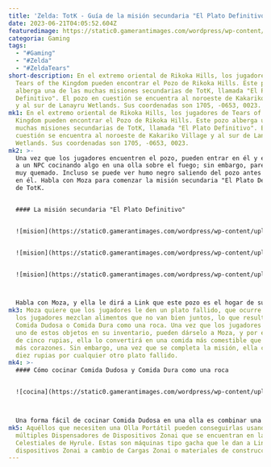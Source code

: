 ```yaml
---
title: 'Zelda: TotK - Guía de la misión secundaria "El Plato Definitivo"'
date: 2023-06-21T04:05:52.604Z
featuredimage: https://static0.gamerantimages.com/wordpress/wp-content/uploads/2023/06/the-ultimate-dish-moza-totk.jpg?q=50&fit=contain&w=1140&h=&dpr=1.5
categoria: Gaming
tags:
  - "#Gaming"
  - "#Zelda"
  - "#ZeldaTears"
short-description: En el extremo oriental de Rikoka Hills, los jugadores de
  Tears of the Kingdom pueden encontrar el Pozo de Rikoka Hills. Este pozo
  alberga una de las muchas misiones secundarias de TotK, llamada "El Plato
  Definitivo". El pozo en cuestión se encuentra al noroeste de Kakariko Village
  y al sur de Lanayru Wetlands. Sus coordenadas son 1705, -0653, 0023.
mk1: En el extremo oriental de Rikoka Hills, los jugadores de Tears of the
  Kingdom pueden encontrar el Pozo de Rikoka Hills. Este pozo alberga una de las
  muchas misiones secundarias de TotK, llamada "El Plato Definitivo". El pozo en
  cuestión se encuentra al noroeste de Kakariko Village y al sur de Lanayru
  Wetlands. Sus coordenadas son 1705, -0653, 0023.
mk2: >-
  Una vez que los jugadores encuentren el pozo, pueden entrar en él y encontrar
  a un NPC cocinando algo en una olla sobre el fuego; sin embargo, parece estar
  muy quemado. Incluso se puede ver humo negro saliendo del pozo antes de entrar
  en él. Habla con Moza para comenzar la misión secundaria "El Plato Definitivo"
  de TotK.


  #### La misión secundaria "El Plato Definitivo"


  ![mision](https://static0.gamerantimages.com/wordpress/wp-content/uploads/2023/06/fzftqowauaawr9k.jpeg?q=50&fit=crop&w=480&dpr=1.5 "mision")


  ![mision](https://static0.gamerantimages.com/wordpress/wp-content/uploads/2023/06/fzftqpnauaawytf.jpeg?q=50&fit=crop&w=480&dpr=1.5 "mision")


  ![mision](https://static0.gamerantimages.com/wordpress/wp-content/uploads/2023/06/fzftquzagaezz4r.jpeg?q=50&fit=crop&w=480&dpr=1.5 "mision")



  Habla con Moza, y ella le dirá a Link que este pozo es el hogar de su restaurante escondido, que aparentemente sirve el plato definitivo; sin embargo, el restaurante aún no ha abierto.
mk3: Moza quiere que los jugadores le den un plato fallido, que ocurre cuando
  los jugadores mezclan alimentos que no van bien juntos, lo que resulta en
  Comida Dudosa o Comida Dura como una roca. Una vez que los jugadores tengan
  uno de estos objetos en su inventario, pueden dárselo a Moza, y por el precio
  de cinco rupias, ella lo convertirá en una comida más comestible que restaura
  más corazones. Sin embargo, una vez que se completa la misión, ella cobrará
  diez rupias por cualquier otro plato fallido.
mk4: >-
  #### Cómo cocinar Comida Dudosa y Comida Dura como una roca


  ![cocina](https://static0.gamerantimages.com/wordpress/wp-content/uploads/2022/04/BH-BreakfastWithBunny-(3-of-7).jpg?q=50&fit=crop&w=1500&dpr=1.5 "cocina")



  Una forma fácil de cocinar Comida Dudosa en una olla es combinar una parte de monstruo con cualquier tipo de alimento regular. Y para la Comida Dura como una roca, los jugadores simplemente pueden arrojar un trozo de madera en una olla de cocina, no es necesario combinar elementos. Los jugadores pueden usar una Olla de Cocina Portátil Zonai desde el menú o encontrar una olla de cocina en otro lugar.
mk5: Aquéllos que necesiten una Olla Portátil pueden conseguirlas usando los
  múltiples Dispensadores de Dispositivos Zonai que se encuentran en las Islas
  Celestiales de Hyrule. Estas son máquinas tipo gacha que le dan a Link
  dispositivos Zonai a cambio de Cargas Zonai o materiales de construcción.
---
```

